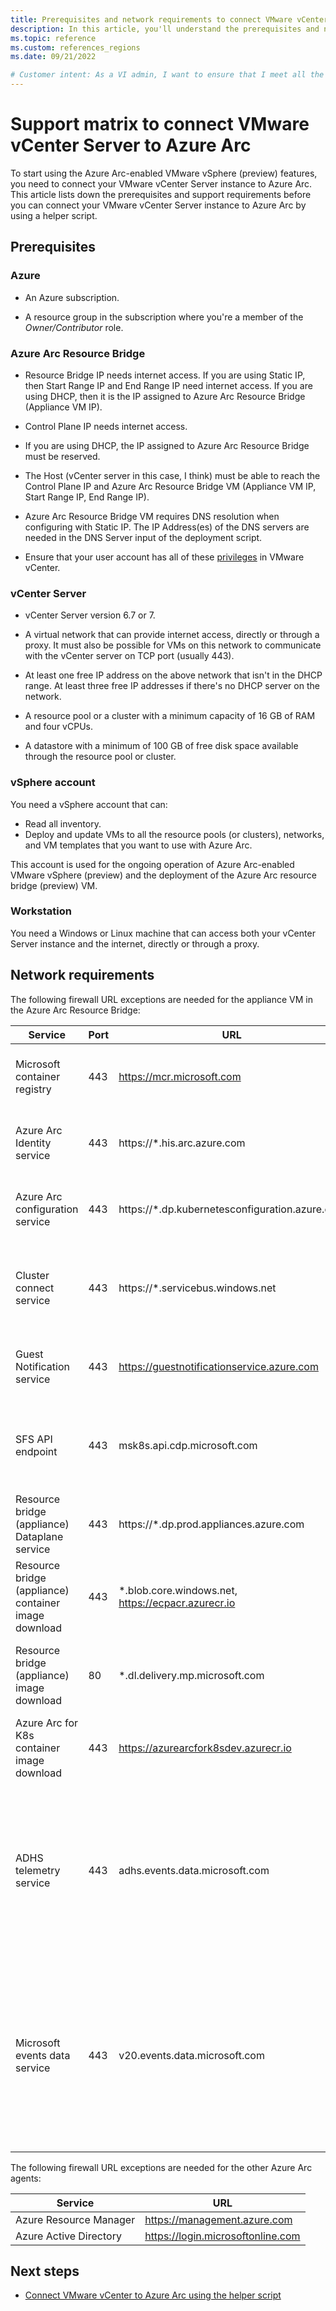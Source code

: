 ```yaml
---
title: Prerequisites and network requirements to connect VMware vCenter Server to Azure Arc
description: In this article, you'll understand the prerequisites and network requirements to connect VMware vCenter Server to Azure Arc.
ms.topic: reference 
ms.custom: references_regions
ms.date: 09/21/2022

# Customer intent: As a VI admin, I want to ensure that I meet all the prerequisites and network requirements before connecting my vCenter Server instance to Azure to enable self-service through Azure Arc.
---
```


# Support matrix to connect VMware vCenter Server to Azure Arc

To start using the Azure Arc-enabled VMware vSphere (preview) features, you need to connect your VMware vCenter Server instance to Azure Arc. This article lists down the prerequisites and support requirements before you can connect your VMware vCenter Server instance to Azure Arc by using a helper script.

## Prerequisites

### Azure

- An Azure subscription.

- A resource group in the subscription where you're a member of the *Owner/Contributor* role.

### Azure Arc Resource Bridge

- Resource Bridge IP needs internet access. If you are using Static IP, then Start Range IP and End Range IP need internet access. If you are using DHCP, then it is the IP assigned to Azure Arc Resource Bridge (Appliance VM IP).

- Control Plane IP needs internet access.

- If you are using DHCP, the IP assigned to Azure Arc Resource Bridge must be reserved. 

- The Host (vCenter server in this case, I think) must be able to reach the Control Plane IP and Azure Arc Resource Bridge VM (Appliance VM IP, Start Range IP, End Range IP).

- Azure Arc Resource Bridge VM requires DNS resolution when configuring with Static IP. The IP Address(es) of the DNS servers are needed in the DNS Server input of the deployment script.

- Ensure that your user account has all of these [privileges](../resource-bridge/troubleshoot-resource-bridge.md#insufficient-permissions) in VMware vCenter.

### vCenter Server

- vCenter Server version 6.7 or 7.

- A virtual network that can provide internet access, directly or through a proxy. It must also be possible for VMs on this network to communicate with the vCenter server on TCP port (usually 443).

- At least one free IP address on the above network that isn't in the DHCP range. At least three free IP addresses if there's no DHCP server on the network.

- A resource pool or a cluster with a minimum capacity of 16 GB of RAM and four vCPUs.

- A datastore with a minimum of 100 GB of free disk space available through the resource pool or cluster.

### vSphere account

You need a vSphere account that can:
- Read all inventory. 
- Deploy and update VMs to all the resource pools (or clusters), networks, and VM templates that you want to use with Azure Arc.

This account is used for the ongoing operation of Azure Arc-enabled VMware vSphere (preview) and the deployment of the Azure Arc resource bridge (preview) VM.

### Workstation

You need a Windows or Linux machine that can access both your vCenter Server instance and the internet, directly or through a proxy.

## Network requirements

The following firewall URL exceptions are needed for the appliance VM in the Azure Arc Resource Bridge:

| **Service** | **Port** | **URL** | **Direction** | **Notes**|
| --- | --- | --- | --- | --- |
| Microsoft container registry | 443 | https://mcr.microsoft.com | Appliance VM IP and control plane endpoint need outbound connection. | Required to pull container images for installation. |
| Azure Arc Identity service | 443 | https://*.his.arc.azure.com | Appliance VM IP and control plane endpoint need outbound connection. | Manages identity and access control for Azure resources |
| Azure Arc configuration service | 443	| https://*.dp.kubernetesconfiguration.azure.com | Appliance VM IP and control plane endpoint need outbound connection. | Used for Kubernetes cluster configuration. |
| Cluster connect service | 443	| https://*.servicebus.windows.net | Appliance VM IP and control plane endpoint need outbound connection. | Provides cloud-enabled communication to connect on-premise resources with the cloud. |
| Guest Notification service | 443 | https://guestnotificationservice.azure.com	| Appliance VM IP and control plane endpoint need outbound connection. | Used to connect on-prem resources to Azure. |
| SFS API endpoint | 443 | msk8s.api.cdp.microsoft.com | Host machine, Appliance VM IP and control plane endpoint need outbound connection. | Used when downloading product catalog, product bits, and OS images from SFS. |
| Resource bridge (appliance) Dataplane service | 443 | https://*.dp.prod.appliances.azure.com | Appliance VM IP and control plane endpoint need outbound connection. | Communicate with resource provider in Azure. |
| Resource bridge (appliance) container image download | 443 | *.blob.core.windows.net, https://ecpacr.azurecr.io | Appliance VM IP and control plane endpoint need outbound connection. | Required to pull container images. |
| Resource bridge (appliance) image download | 80 | *.dl.delivery.mp.microsoft.com | Host machine, Appliance VM IP and control plane endpoint need outbound connection. | Download the Arc Resource Bridge OS images. |
| Azure Arc for K8s container image download | 443 | https://azurearcfork8sdev.azurecr.io | Appliance VM IP and control plane endpoint need outbound connection. | Required to pull container images. |
| ADHS telemetry service | 443 | adhs.events.data.microsoft.com  | Appliance VM IP and control plane endpoint need outbound connection.	Runs inside the appliance/mariner OS. | Used periodically to send Microsoft required diagnostic data from control plane nodes. Used when telemetry is coming off Mariner, which would mean any K8s control plane. |
| Microsoft events data service | 443 | v20.events.data.microsoft.com  | Appliance VM IP and control plane endpoint need outbound connection. | Used periodically to send Microsoft required diagnostic data from the Azure Stack HCI or Windows Server host. Used when telemetry is coming off Windows like Windows Server or HCI. |

The following firewall URL exceptions are needed for the other Azure Arc agents:

| **Service** | **URL** |
| --- | --- |
| Azure Resource Manager | https://management.azure.com |
| Azure Active Directory | https://login.microsoftonline.com |


## Next steps

- [Connect VMware vCenter to Azure Arc using the helper script](quick-start-connect-vcenter-to-arc-using-script.md)
